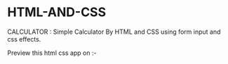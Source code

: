 # HTML-AND-CSS
CALCULATOR :
Simple Calculator By HTML and CSS using form input and css effects.

Preview this html css app on :-
